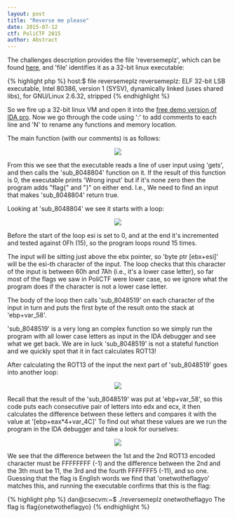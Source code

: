 ```yaml
---
layout: post
title: "Reverse me please"
date: 2015-07-12
ctf: PoliCTF 2015
author: Abstract
---
```


The challenges description provides the file 'reversemeplz', which can be found [here](http://afnom.net/assets/2015/PoliCTF/reversemeplz), and 'file' identifies it as a 32-bit linux executable:

{% highlight php %}
host:$ file reversemeplz 
reversemeplz: ELF 32-bit LSB executable, Intel 80386, version 1 (SYSV), dynamically linked (uses shared libs), for GNU/Linux 2.6.32, stripped
{% endhighlight %}

So we fire up a 32-bit linux VM and open it into the [free demo version of IDA pro](https://www.hex-rays.com/products/ida/support/download_demo.shtml). Now we go through the code using ':' to add comments to each line and 'N' to rename any functions and memory location.

The main function (with our comments) is as follows:

<p align="center">
  <img src="http://afnom.net/assets/2015/PoliCTF/main.jpg">
</p>

From this we see that the executable reads a line of user input using 'gets', and then calls the 'sub_8048804' function on it. If the result of this function is 0, the executable prints 'Wrong input' but if it's none zero then  the program adds "flag{" and "}" on either end. I.e., We need to find an input that makes 'sub_8048804' return true.

Looking at 'sub_8048804' we see it starts with a loop:

<p align="center">
  <img src="http://afnom.net/assets/2015/PoliCTF/checkInput.jpg">
</p>

Before the start of the loop esi is set to 0, and at the end it's incremented and tested against 0Fh (15), so the program loops round 15 times. 
 
The input will be sitting just above the ebx pointer, so 'byte ptr [ebx+esi]' will be the esi-th character of the input. The loop checks that this character of the input is between 60h and 7Ah (i.e., it's a lower case letter), so far most of the flags we saw in PoliCTF were lower case, so we ignore what the program does if the character is not a lower case letter.   

The body of the loop then calls 'sub_8048519' on each character of the input in turn and puts the first byte of the result  onto the stack at 'ebp+var_58'.

'sub_8048519' is a very long an complex function so we simply run the program with all lower case letters as input  in the IDA debugger and see what we get back. We are in luck 'sub_8048519' is not a stateful function and we quickly spot that it in fact calculates ROT13! 

After calculating the ROT13 of the input the next part of 'sub_8048519' goes into another loop:

<p align="center">
  <img src="http://afnom.net/assets/2015/PoliCTF/checkFlag2.jpg">
</p>

Recall that the result of the 'sub_8048519' was put at 'ebp+var_58', so this code puts each consecutive pair of letters into edx and ecx, it then calculates the difference between these letters and compares it with the value at '[ebp+eax*4+var_4C]' To find out what these values are we run the program in the IDA debugger and take a look for ourselves:


<p align="center">
  <img src="http://afnom.net/assets/2015/PoliCTF/stack.jpg">
</p>

We see that the difference between the 1st and the 2nd ROT13 encoded character must be FFFFFFFF (-1) and the difference between the 2nd and the 3th must be 11, the 3rd and the fourth FFFFFFF5 (-11), and so one. Guessing that the flag is English words we find that 'onetwotheflagyo' matches this, and running the executable confirms that this is the flag:

{% highlight php %}
dan@csecvm:~$ ./reversemeplz 
onetwotheflagyo
The flag is flag{onetwotheflagyo}
{% endhighlight %}



